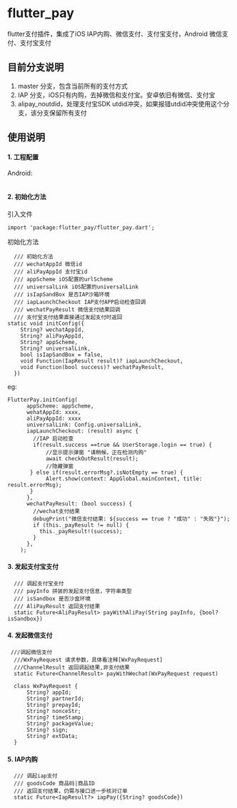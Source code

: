 # flutter_pay

flutter支付插件，集成了iOS IAP内购、微信支付、支付宝支付，Android 微信支付、支付宝支付

## 目前分支说明
1. master 分支，包含当前所有的支付方式
2. IAP 分支，iOS只有内购，去掉微信和支付宝。安卓依旧有微信、支付宝
3. alipay_noutdid，处理支付宝SDK utdid冲突，如果报错utdid冲突使用这个分支，该分支保留所有支付

## 使用说明

#### 1. 工程配置

 Android: 
 ```

 ```

#### 2. 初始化方法

引入文件

```
import 'package:flutter_pay/flutter_pay.dart';
```

初始化方法

``` 
  /// 初始化方法
  /// wechatAppId 微信id
  /// aliPayAppId 支付宝id
  /// appScheme iOS配置的urlScheme
  /// universalLink iOS配置的universalLink
  /// isIapSandBox 是否IAP沙箱环境
  /// iapLaunchCheckout IAP支付APP启动检查回调
  /// wechatPayResult 微信支付结果回调
  /// 支付宝支付结果直接通过发起支付时返回
static void initConfig({
    String? wechatAppId,
    String? aliPayAppId,
    String? appScheme,
    String? universalLink,
    bool isIapSandBox = false,
    void Function(IapResult result)? iapLaunchCheckout,
    void Function(bool success)? wechatPayResult,
  })
```

 eg: 
 
```
FlutterPay.initConfig(
      appScheme: appScheme,
      wehatAppId: xxxx,
      aliPayAppId: xxxx
      universalLink: Config.universalLink,
      iapLaunchCheckout: (result) async {
        //IAP 启动检查
        if(result.success ==true && UserStorage.login == true) {
            //显示提示弹窗 "请稍候，正在检测内购"
            await checkOutResult(result);
            //隐藏弹窗
       } else if(result.errorMsg?.isNotEmpty == true) {
            Alert.show(context: AppGlobal.mainContext, title: result.errorMsg);
       }
      },
      wechatPayResult: (bool success) {
        //wechat支付结果
        debugPrint("微信支付结果: ${success == true ? "成功" : "失败"}");
        if (this._payResult != null) {
          this._payResult!(success);
        }
      },
    );
```

#### 3. 发起支付宝支付

```
  /// 调起支付宝支付
  /// payInfo 拼装的发起支付信息，字符串类型
  /// isSandbox 是否沙盒环境
  /// AliPayResult 返回支付结果
  static Future<AliPayResult> payWithAliPay(String payInfo, {bool? isSandbox}) 
```

#### 4. 发起微信支付

```
 ///调起微信支付
  ///WxPayRequest 请求参数，具体看注释[WxPayRequest]
  ///ChannelResult 返回调起结果,非支付结果
  static Future<ChannelResult> payWithWechat(WxPayRequest request)
  
  class WxPayRequest {
      String? appId;
      String? partnerId;
      String? prepayId;
      String? nonceStr;
      String? timeStamp;
      String? packageValue;
      String? sign;
      String? extData;
  }
```

#### 5. IAP内购

```
  /// 调起iap支付
  /// goodsCode 商品码|商品ID
  /// 返回支付结果，仍需与接口进一步核对订单
  static Future<IapResult?> iapPay({String? goodsCode})
```